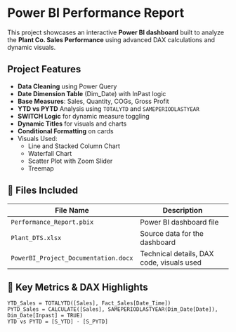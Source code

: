 # Power BI Performance Report

This project showcases an interactive **Power BI dashboard** built to analyze the **Plant Co. Sales Performance** using advanced DAX calculations and dynamic visuals.

## Project Features

- **Data Cleaning** using Power Query
- **Date Dimension Table** (Dim_Date) with InPast logic
- **Base Measures**: Sales, Quantity, COGs, Gross Profit
- **YTD vs PYTD** Analysis using `TOTALYTD` and `SAMEPERIODLASTYEAR`
- **SWITCH Logic** for dynamic measure toggling
- **Dynamic Titles** for visuals and charts
- **Conditional Formatting** on cards
- Visuals Used:
  - Line and Stacked Column Chart
  - Waterfall Chart
  - Scatter Plot with Zoom Slider
  - Treemap

## 📂 Files Included

| File Name                       | Description                                      |
|--------------------------------|--------------------------------------------------|
| `Performance_Report.pbix`      | Power BI dashboard file                          |
| `Plant_DTS.xlsx`               | Source data for the dashboard                    |
| `PowerBI_Project_Documentation.docx` | Technical details, DAX code, visuals used        |

## 🧠 Key Metrics & DAX Highlights

```DAX
YTD_Sales = TOTALYTD([Sales], Fact_Sales[Date_Time])
PYTD_Sales = CALCULATE([Sales], SAMEPERIODLASTYEAR(Dim_Date[Date]), Dim_Date[Inpast] = TRUE)
YTD vs PYTD = [S_YTD] - [S_PYTD]
